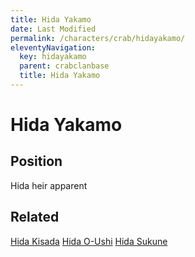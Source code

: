 ```yaml
---
title: Hida Yakamo
date: Last Modified
permalink: /characters/crab/hidayakamo/
eleventyNavigation:
  key: hidayakamo
  parent: crabclanbase
  title: Hida Yakamo
---
```

# Hida Yakamo

## Position
Hida heir apparent

## Related
[Hida Kisada](/characters/crab/hidakisada/)
[Hida O-Ushi](/characters/crab/hidaoushi/)
[Hida Sukune](/characters/crab/hidasukune/)
